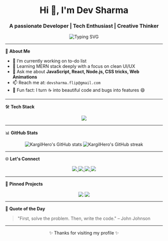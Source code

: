 <h1 align="center">Hi 👋, I'm Dev Sharma</h1>
<h3 align="center">A passionate Developer | Tech Enthusiast | Creative Thinker</h3>

<p align="center">
  <img src="https://readme-typing-svg.herokuapp.com?font=Fira+Code&size=24&pause=1000&center=true&vCenter=true&width=500&lines=Full-Stack+Web+Developer;MERN+Stack+Explorer;CSS+Wizard+🧙;Tech+Lover+❤️;Open+Source+Fan+%F0%9F%92%BB" alt="Typing SVG" />
</p>

---

🌟 **About Me**
- 🔭 I’m currently working on to-do list
- 🌱 Learning MERN stack deeply with a focus on clean UI/UX
- 💬 Ask me about **JavaScript, React, Node.js, CSS tricks, Web Animations**
- 📫 Reach me at: `devsharma.flip@gmail.com`
- 🎯 Fun fact: I turn ☕ into beautiful code and bugs into features 😄

---

🛠️ **Tech Stack**
<p align="center">
  <img src="https://skillicons.dev/icons?i=html,css,js,react,nodejs,express,mongodb,mysql,java,git,github,vscode,figma" />
</p>

---

📊 **GitHub Stats**
<p align="center">
  <img src="https://github-readme-stats.vercel.app/api?username=KargilHero&show_icons=true&theme=tokyonight" alt="KargilHero's GitHub stats" />
  <img src="https://github-readme-streak-stats.herokuapp.com/?user=KargilHero&theme=tokyonight" alt="KargilHero's GitHub streak" />
</p>

---

🌐 **Let's Connect**
<p align="center">
  <a href="https://www.linkedin.com/in/dev-sharma-29a71823b/" target="_blank">
    <img src="https://img.shields.io/badge/LinkedIn-blue?style=for-the-badge&logo=linkedin" />
  </a>
  <a href="mailto:devsharma.flip@gmail.com">
    <img src="https://img.shields.io/badge/Gmail-D14836?style=for-the-badge&logo=gmail&logoColor=white" />
  </a>
   <a href="https://x.com/yourusername">
    <img src="https://img.shields.io/badge/-000000?style=for-the-badge&logo=x&logoColor=white" />
  </a>
  <a href="https://yourportfolio.com">
    <img src="https://img.shields.io/badge/Portfolio-000?style=for-the-badge&logo=firefox&logoColor=white" />
  </a>
</p>

---

📌 **Pinned Projects**
<p align="center">
  <img align="center" src="https://github-readme-stats.vercel.app/api/pin/?username=KargilHero&repo=task-dashboard&theme=tokyonight" />
  <img align="center" src="https://github-readme-stats.vercel.app/api/pin/?username=KargilHero&repo=Rock-paper-Scissor&theme=tokyonight" />
</p>

---

🧠 **Quote of the Day**
> "First, solve the problem. Then, write the code." – John Johnson

---

<p align="center">✨ Thanks for visiting my profile ✨</p>
